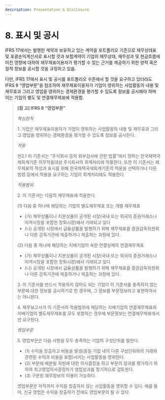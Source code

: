 ```yaml
---
description: Presentation & Disclosure
---
```


# 8. 표시 및 공시

IFRS 17에서는 발행한 계약과 보유하고 있는 계약을 포트폴리오 기준으로 재무상태표 및 포괄손익계산서로 표시할 것과 보험계약이 기업의 재무상태, 재무성과 및 현금흐름에 미친 영향에 대하여 재무제표이용자가 평가할 수 있는 근거를 제공하기 위한 양적 혹은 질적 정보를 공시할 것을 규정하고 있음.  &#x20;

다만, IFRS 17에서 표시 및 공시를 포트폴리오 수준에서 할 것을 요구하고 있더라도 IFRS 8 “영업부문”을 참조하여 재무제표이용자가 기업이 영위하는 사업활동의 내용 및 재무효과 그리고 영업을 영위하는 경제환경을 평가할 수 있도록 정보를 공시해야 하며 이는 기업의 별도 및 연결재무제표에 적용함.  &#x20;

> **\[참 고] IFRS 8 “영업부문”**   &#x20;
>
> _핵심원칙_
>
> 1\. 기업은 재무제표이용자가 기업이 영위하는 사업활동의 내용 및 재무효과 그리고 영업을 영위하는 경제환경을 평가할 수 있도록 정보를 공시한다.&#x20;
>
>> _적용_
>
> 한2.1 이 기준서는 “주식회사 등의 외부감사에 관한 법률”에서 정하는 한국채택국제회계기준 의무적용대상 주식회사의 회계처리에 적용한다. 또한 이 기준서는 재무제표의 작성과 표시를 위해 한국채택국제회계기준의 적용을 선택하거나 다른 법령 등에서 적용을 요구하는 기업의 회계처리에도 적용한다.
>
> _적용범위_
>
> 2\. 이 기준서는 다음의 재무제표에 적용한다.&#x20;
>
> (1) 다음 중 하나에 해당하는 기업의 별도재무제표 또는 개별 재무제표
>
> * (가) 채무상품이나 지분상품이 공개된 시장(국내 또는 외국의 증권거래소나 지역시장을 포함한 장외시장)에서 거래되고 있다
> * (나) 공개된 시장에서 금융상품을 발행하기 위해 재무제표를 증권감독위원회나 다른 감독기관에 제출하거나 제출하는 과정에 있다.
>
> (2) 다음 중 하나에 해당하는 지배기업이 속한 연결실체의 연결재무제표
>
> * (가) 채무상품이나 지분상품이 공개된 시장(국내 또는 외국의 증권거래소나 지역시장을 포함한 장외시장)에서 거래되고 있다
> * (나) 공개된 시장에서 금융상품을 발행하기 위해 재무제표를 증권감독위원회나 다른 감독기관에 제출하거나 제출하는 과정에 있다.&#x20;
>
> 3\. 이 기준서를 반드시 적용하지 않아도 되는 기업이 이 기준서를 충족하지 않는 부문에 대한 정보를 공시하기로 한 경우에, 그 정보를 부문정보라고 표현하여서는 아니된다.
>
> 4\. 재무보고서가 이 기준서의 적용범위에 해당하는 지배기업의 연결재무제표와 지배기업의 별도재무제표를 모두 포함하는 경우에 부문정보는 연결재무제표에서만 요구된다.&#x20;
>
> _영업부문_&#x20;
>
> 5\. 영업부문은 다음 사항을 모두 충족하는 기업의 구성단위를 말한다.&#x20;
>
> * (1) 수익을 창출하고 비용을 발생(동일 기업 내의 다른 구성단위와의 거래와 관련된 수익과 비용을 포함)시키는 사업활동을 영위한다.&#x20;
> * (2) 부문에 배분될 자원에 대한 의사결정을 하고 부문의 성과를 평가하기 위하여 최고영업의사결정자가 영업성과를 정기적으로 검토한다.&#x20;
> * (3) 구분된 재무정보의 이용이 가능하다.&#x20;
>
> 영업부문은 아직까지 수익을 창출하지 않는 사업활동을 영위할 수 있다. 예를 들어, 신규 영업은 수익을 창출하기 전에도 영업부문의 될 수 있다.&#x20;
